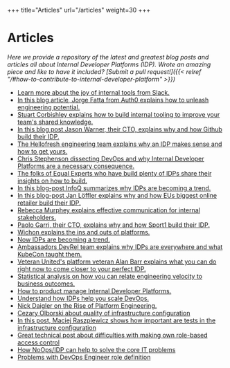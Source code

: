 +++
title="Articles"
url="/articles"
weight=30
+++

# Articles

_Here we provide a repository of the latest and greatest blog posts and articles all about Internal Developer Platforms (IDP). Wrote an amazing piece and like to have it included? [Submit a pull request!]({{< relref "/#how-to-contribute-to-internal-developer-platform" >}})_

- [Learn more about the joy of internal tools from Slack.](https://slack.engineering/the-joy-of-internal-tools/)
- [In this blog article, Jorge Fatta from Auth0 explains how to unleash engineering potential.](https://auth0.com/blog/auth0-internal-dev-tools-unleashing-engineering-potential/)
- [Stuart Corbishley explains how to build internal tooling to improve your team's shared knowledge.](https://www.offerzen.com/blog/how-to-internal-tooling-improve-shared-knowledge)
- [In this blog post Jason Warner, their CTO, explains why and how Github build their IDP.](https://humanitec.com/blog/jason-warner-why-github-built-their-own-internal-developer-platform)
- [The Hellofresh engineering team explains why an IDP makes sense and how to get yours.](https://engineering.hellofresh.com/advocating-for-a-product-mindset-within-platform-teams-and-how-we-do-it-at-hellotech-part-1-fc1fbf8ae015)
- [Chris Stephenson dissecting DevOps and why Internal Developer Platforms are a necessary consequence.](https://humanitec.com/blog/the-rise-of-internal-developer-platforms)
- [The folks of Equal Experts who have build plenty of IDPs share their insights on how to build.](https://digital-platform.playbook.ee/)
- [In this blog-post InfoQ summarizes why IDPs are becoming a trend.](https://www.infoq.com/news/2020/11/2020-devops-report/)
- [In this blog-post Jan Löffler explains why and how EUs biggest online retailer build their IDP.](https://humanitec.com/blog/why-zalando-builds-an-own-developer-platform)
- [Rebecca Murphey explains effective communication for internal stakeholders.](https://rmurphey.com/posts/effective-storytelling-internal-platforms/)
- [Paolo Garri, their CTO, explains why and how Sport1 build their IDP.](https://humanitec.com/blog/why-sport1-built-their-internal-developer-platform)
- [Wichon explains the ins and outs of platforms.](https://wichon.com/platform-engineering)
- [Now IDPs are becoming a trend.](https://www.datadoghq.com/blog/kubecon-cloudnativecon-highlights-2020/)
- [Ambassadors DevRel team explains why IDPs are everywhere and what KubeCon taught them.](https://blog.getambassador.io/kubecon-na-2020-key-takeaways-platforms-safety-and-end-users-cb6df12082e6)
- [Veteran United\'s platform veteran Alan Barr explains what you can do right now to come closer to your perfect IDP.](https://www.alanmbarr.com/blog/internal-developer-platform/)
- [Statistical analysis on how you can relate engineering velocity to business outcomes.](https://www.mckinsey.com/industries/technology-media-and-telecommunications/our-insights/developer-velocity-how-software-excellence-fuels-business-performance)
- [How to product manage Internal Developer Platforms.](https://www.thoughtworks.com/radar/techniques/applying-product-management-to-internal-platforms)
- [Understand how IDPs help you scale DevOps.](https://eboxsupport.com/the-3-keys-to-scaling-enterprise-devops-use/)
- [Nick Daigler on the Rise of Platform Engineering.](https://softwareengineeringdaily.com/2020/02/13/setting-the-stage-for-platform-engineering/)
- [Cezary Olborski about quality of infrastructure configuration](https://cezaryolborski.medium.com/what-does-it-mean-to-have-a-good-configuration-for-your-infrastructure-4bdf0b433a7e)
- [In this post, Maciej Raszplewicz shows how important are tests in the infrastructure configuration](https://dev.to/mraszplewicz/testing-in-infrastructure-as-code-and-why-terraform-may-not-be-the-best-option-3k2i)
- [Great technical post about difficulties with making own role-based access control](https://raszpel.medium.com/my-perfect-aws-and-kubernetes-role-based-access-control-and-the-reality-dce92de91abe)
- [How NoOps/IDP can help to solve the core IT problems](https://cezaryolborski.medium.com/how-we-want-to-help-to-solve-the-four-core-it-problems-by-introducing-the-noops-platform-166abce9b6d3)
- [Problems with DevOps Engineer role definition](https://cezaryolborski.medium.com/devops-engineer-do-you-know-who-you-want-to-hire-5e14b8707a57)